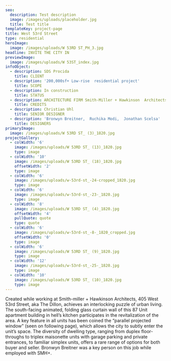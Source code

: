 ```yaml
---
seo:
  description: Test description
  image: /images/uploads/placeholder.jpg
  title: Test title
templateKey: project-page
title: West 53rd Street
type: residential
heroImage:
  image: /images/uploads/W 53RD ST_PH_3.jpg
headline: INVITE THE CITY IN
previewImage:
  image: /images/uploads/W 53ST_index.jpg
infoObject:
  - description: SDS Procida
    title: CLIENT
  - description: '200,000sf+ Low-rise  residential project'
    title: SCOPE
  - description: In construction
    title: STATUS
  - description: ARCHITECTURE FIRM Smith-Miller + Hawkinson  Architects
    title: CREDITS
  - description: Christian Uhl
    title: SENIOR DESIGNER
  - description: 'Bronwyn Breitner,  Ruchika Modi,  Jonathan Scelsa'
    title: DESIGNERS
primaryImage:
  image: /images/uploads/W 53RD ST_ (3)_1820.jpg
projectGallery:
  - colWidth: '6'
    image: /images/uploads/W 53RD ST_ (13)_1820.jpg
    type: image
  - colWidth: '10'
    image: /images/uploads/W 53RD ST_ (18)_1820.jpg
    offsetWidth: '2'
    type: image
  - colWidth: '6'
    image: /images/uploads/w-53rd-st_-24-cropped_1820.jpg
    type: image
  - colWidth: '6'
    image: /images/uploads/w-53rd-st_-23-_1820.jpg
    type: image
  - colWidth: '8'
    image: /images/uploads/W 53RD ST_ (4)_1820.jpg
    offsetWidth: '4'
    pullQuote: quote
    type: quote
  - colWidth: '6'
    image: /images/uploads/w-53rd-st_-8-_1820_cropped.jpg
    offsetWidth: '0'
    type: image
  - colWidth: '6'
    image: /images/uploads/W 53RD ST_ (9)_1820.jpg
    type: image
  - colWidth: '12'
    image: /images/uploads/w-53rd-st_-25-_1820.jpg
    type: image
  - colWidth: '10'
    image: /images/uploads/W 53RD ST_ (10)_1820.jpg
    type: image
---
```

Created while working at Smith-miller + Hawkinson Architects, 405 West 53rd Street, aka The Dillon, achieves an interlocking puzzle of urban living. The south-facing animated, folding glass curtain wall of this 87 Unit apartment building in hell’s kitchen participates in the revitalization of the area. A key feature in all units has been coined the “parallel projected window” (seen on following page), which allows the city to subtly enter the unit’s space. The diversity of dwelling type, ranging from duplex floor-throughs to triplex maisonette units with garage parking and private entrances, to familiar simplex units, offers a rare range of options for both buyer and seller. Bronwyn Breitner was a key person on this job while employed with SMH+.

